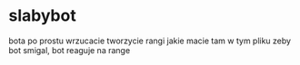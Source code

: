 # slabybot
bota po prostu wrzucacie tworzycie rangi jakie macie tam w tym pliku zeby bot smigal, bot reaguje na range
